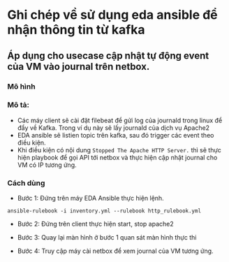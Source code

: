 # Ghi chép về sử dụng eda ansible để nhận thông tin từ kafka

## Áp dụng cho usecase cập nhật tự động event của VM vào journal trên netbox.

### Mô hình 
[](/images/eda-ansible-kafka1.png)

### Mô tả:

- Các máy client sẽ cài đặt filebeat để gửi log của journald trong linux để đẩy về Kafka.  Trong ví dụ này sẽ lấy journald của dịch vụ Apache2
- EDA ansible sẽ listien topic trên kafka, sau đó trigger các event theo điều kiện.
- Khi điều kiện có nội dung `Stopped The Apache HTTP Server.` thì sẽ thực hiện playbook để gọi API tới netbox và thực hiện cập nhật journal cho VM có IP tương ứng.


### Cách dùng

- Bước 1: Đứng trên máy EDA Ansible thực hiện lệnh.
```
ansible-rulebook -i inventory.yml --rulebook http_rulebook.yml
```

- Bước 2:  Đứng trên client thực hiện start, stop apache2

- Bước 3: Quay lại màn hình ở bước 1 quan sát màn hình thực thi
- Bước 4: Truy cập máy cài netbox để xem journal của VM tương ứng.
 